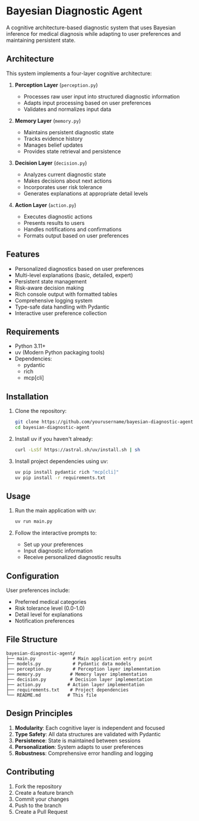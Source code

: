 # Bayesian Diagnostic Agent

A cognitive architecture-based diagnostic system that uses Bayesian inference for medical diagnosis while adapting to user preferences and maintaining persistent state.

## Architecture

This system implements a four-layer cognitive architecture:

1. **Perception Layer** (`perception.py`)
   - Processes raw user input into structured diagnostic information
   - Adapts input processing based on user preferences
   - Validates and normalizes input data

2. **Memory Layer** (`memory.py`)
   - Maintains persistent diagnostic state
   - Tracks evidence history
   - Manages belief updates
   - Provides state retrieval and persistence

3. **Decision Layer** (`decision.py`)
   - Analyzes current diagnostic state
   - Makes decisions about next actions
   - Incorporates user risk tolerance
   - Generates explanations at appropriate detail levels

4. **Action Layer** (`action.py`)
   - Executes diagnostic actions
   - Presents results to users
   - Handles notifications and confirmations
   - Formats output based on user preferences

## Features

- Personalized diagnostics based on user preferences
- Multi-level explanations (basic, detailed, expert)
- Persistent state management
- Risk-aware decision making
- Rich console output with formatted tables
- Comprehensive logging system
- Type-safe data handling with Pydantic
- Interactive user preference collection

## Requirements

- Python 3.11+
- uv (Modern Python packaging tools)
- Dependencies:
  - pydantic
  - rich
  - mcp[cli]

## Installation

1. Clone the repository:
   ```bash
   git clone https://github.com/yourusername/bayesian-diagnostic-agent.git
   cd bayesian-diagnostic-agent
   ```

2. Install uv if you haven't already:
   ```bash
   curl -LsSf https://astral.sh/uv/install.sh | sh
   ```

3. Install project dependencies using uv:
   ```bash
   uv pip install pydantic rich "mcp[cli]"
   uv pip install -r requirements.txt
   ```

## Usage

1. Run the main application with uv:
   ```bash
   uv run main.py
   ```

2. Follow the interactive prompts to:
   - Set up your preferences
   - Input diagnostic information
   - Receive personalized diagnostic results

## Configuration

User preferences include:
- Preferred medical categories
- Risk tolerance level (0.0-1.0)
- Detail level for explanations
- Notification preferences

## File Structure

```
bayesian-diagnostic-agent/
├── main.py              # Main application entry point
├── models.py            # Pydantic data models
├── perception.py        # Perception layer implementation
├── memory.py           # Memory layer implementation
├── decision.py         # Decision layer implementation
├── action.py          # Action layer implementation
├── requirements.txt    # Project dependencies
└── README.md          # This file
```

## Design Principles

1. **Modularity**: Each cognitive layer is independent and focused
2. **Type Safety**: All data structures are validated with Pydantic
3. **Persistence**: State is maintained between sessions
4. **Personalization**: System adapts to user preferences
5. **Robustness**: Comprehensive error handling and logging

## Contributing

1. Fork the repository
2. Create a feature branch
3. Commit your changes
4. Push to the branch
5. Create a Pull Request

